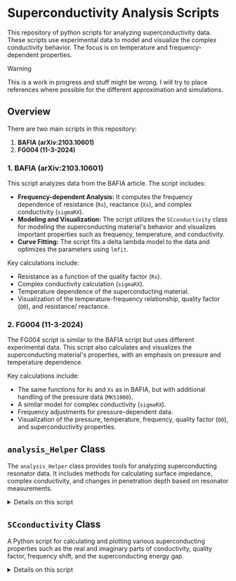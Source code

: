 # Superconductivity Analysis Scripts


This repository of python scripts for analyzing superconductivity data.
These scripts use experimental data to model and visualize the complex conductivity behavior.
The focus is on temperature and frequency-dependent properties.

> [!WARNING]
>
> This is a work in progress and stuff might be wrong. I will try to place references where possible for the different approximation and simulations.

## Overview

There are two main scripts in this repository:

1. **BAFIA (arXiv:2103.10601)**  
2. **FG004 (11-3-2024)**

### 1. **BAFIA (arXiv:2103.10601)**

This script analyzes data from the BAFIA article. 
The script includes:

- **Frequency-dependent Analysis:** It computes the frequency dependence of resistance (`Rs`), reactance (`Xs`), and complex conductivity (`sigmaRX`).
- **Modeling and Visualization:** The script utilizes the `SCconductivity` class for modeling the superconducting material's behavior and visualizes important properties such as frequency, temperature, and conductivity.
- **Curve Fitting:** The script fits a delta lambda model to the data and optimizes the parameters using `lmfit`.
  
Key calculations include:
- Resistance as a function of the quality factor (`Rs`).
- Complex conductivity calculation (`sigmaRX`).
- Temperature dependence of the superconducting material.
- Visualization of the temperature-frequency relationship, quality factor (`Q0`), and resistance/ reactance.

### 2. **FG004 (11-3-2024)**

The FG004 script is similar to the BAFIA script but uses different experimental data. 
This script also calculates and visualizes the superconducting material's properties, with an emphasis on pressure and temperature dependence. 

Key calculations include:
- The same functions for `Rs` and `Xs` as in BAFIA, but with additional handling of the pressure data (`MKS1000`).
- A similar model for complex conductivity (`sigmaRX`).
- Frequency adjustments for pressure-dependent data.
- Visualization of the pressure, temperature, frequency, quality factor (`Q0`), and superconductivity properties.

## `analysis_Helper` Class

The `analysis_Helper` class provides tools for analyzing superconducting resonator data. 
It includes methods for calculating surface impedance, complex conductivity, and changes in penetration depth based on resonator measurements.

<details>
<summary>Details on this script</summary>

### Initialization

```python
helper = analysis_Helper(G=150)
```

- `G`: Geometric factor of the resonator (default: 150).

### Methods

#### `Rs(Q)`

Calculates the surface resistance $R_s$ from the quality factor $Q$.

$$R_s = \frac{G}{Q}$$

#### `Xs(f, f0, X0)`

Calculates the surface reactance $X_s$ based on a frequency shift from a reference.

- `f`: Measured frequency  
- `f0`: Reference frequency  
- `X0`: Reference surface reactance

$$X_s = -2G \cdot \frac{f - f_0}{f_0} + X_0$$

#### `sigmaRX(Rs, Xs, freq0)`

Calculates the complex conductivity $\sigma = \sigma_1 + i\sigma_2$ using surface resistance and reactance.

- `Rs`: Surface resistance  
- `Xs`: Surface reactance  
- `freq0`: Reference frequency

$$\sigma = \omega \mu_0 \left( \frac{2 R_s X_s}{(R_s^2 + X_s^2)^2} + i \cdot \frac{X_s^2 - R_s^2}{(R_s^2 + X_s^2)^2} \right)$$

where:  
- $\omega = 2\pi f_0$  
- $\mu_0$: Permeability of free space

**Returns**:  
- `sigma1`: Real part  
- `sigma2`: Imaginary part  
- `sigma`: Complex conductivity

#### `sigmaTrunin(Rs, Xs, Rn)`

Estimates complex conductivity using the [Trunin approximation model](http://www.issp.ac.ru/lek/trunin/art60E.pdf).

- `Rs`: Surface resistance  
- `Xs`: Surface reactance  
- `Rn`: Normal-state resistance

$$\sigma_1 = \frac{4 R_n^2 R_s X_s}{(R_s^2 + X_s^2)^2}$$
$$\sigma_2 = \frac{2 R_n^2 (X_s^2 - R_s^2)}{(R_s^2 + X_s^2)^2}$$

**Returns**:  
- `sigma1`: Real part  
- `sigma2`: Imaginary part  
- `sigma`: Complex conductivity

#### `deltaLambda(freq, temp, G=192)`

Calculates the change in London penetration depth from frequency shift measurements.

- `freq`: Array of measured frequencies  
- `temp`: Corresponding temperatures  
- `G`: Geometry factor (default: 192)

$$\Delta \lambda(T) = -\frac{G (f - f_0)}{\pi \mu_0 f_0^2}$$

where $f_0$ is the frequency at the base temperature (e.g., $T \leq 5\,K$).

#### `deltaLFit(temp, Tc, lLondon, l, eps, l0)`

Fits the change in penetration depth $\Delta \lambda(T)$ using a standard superconducting model.

- `temp`: Temperature array  
- `Tc`: Critical temperature  
- `lLondon`: Zero-temperature London penetration depth  
- `l`: Thickness of the superconducting film  
- `eps`: Dielectric constant factor  
- `l0`: Reference penetration depth offset

$$\Delta \lambda(T) = \lambda_L \cdot \sqrt{1 + \frac{\varepsilon}{l}} \cdot \frac{1}{\sqrt{1 - \left(\frac{T}{T_c}\right)^4}} - \lambda_0$$

### Example Visualizations:
- Temperature vs Frequency plot.
- Temperature vs Quality Factor (`Q0`).
- Temperature vs Resistance (`Rs`), Reactance (`Xs`), and Complex Conductivity (`sigma`).
- Curve fitting of the delta lambda model to extract superconductivity parameters.
</details>

## `SCconductivity` Class

A Python script for calculating and plotting various superconducting properties such as the real and imaginary parts of conductivity, quality factor, frequency shift, and the superconducting energy gap.


<details>
<summary>Details on this script</summary>

### Overview

The script calculates the following:

- **Real and imaginary parts of conductivity (σ₁ and σ₂)** as functions of temperature $T$ and frequency $\omega$.
- **Quality factor (Q)**, which quantifies the resonance sharpness of a system.
- **Frequency shift ($\Delta$f)** due to temperature variations.
- **Superconducting energy gap ($\Delta$)** as a function of temperature.

### Equations

#### Delta Zero ($\Delta_0$)

The energy gap at zero temperature $ \Delta_0 $ is given by:

$$\Delta_0 = 1.764 k_B T_c$$

where $ k_B $ is the Boltzmann constant and $ T_c $ is the critical temperature.

#### Fermi Distribution Function

The Fermi-Dirac distribution function $ f(E, T) $ is used to model the occupancy of energy states:

$$f(E, T) = \frac{1}{1 + e^{\frac{E}{k_B T}}}$$

#### Delta ($\Delta$) as a function of Temperature

The superconducting energy gap $ \Delta(T) $ depends on the temperature as:

$$\Delta(T) = \Delta_0 \sqrt{1 - \frac{T}{T_c}}$$

#### Determinant and Numerical Functions

The determinant function used in the calculation of conductivity is:

$$\text{det}(E, T) = (E + i \Gamma)^2 - \Delta(T)^2$$

where $ \Gamma $ is a phenomenological broadening factor.

The numerators and Green's functions used in the conductivity expressions are:

$$f_{\text{numer}}(E, T) = (1 - 2 f(E + \hbar \omega, T))$$

and

$$g(E, T) = \frac{(E + i \Gamma)((E + i \Gamma) + \hbar \omega) + \Delta(T)^2}{\sqrt{(E + i \Gamma + \hbar \omega)^2 - \Delta(T)^2}}$$

#### Conductivity Calculations

The real and imaginary parts of the conductivity, $ \sigma_1 $ and $ \sigma_2 $, are computed by integrating the respective functions over the energy range.

#### Quality Factor (Q)

The quality factor $ Q $ is related to the conductivities and is given by:

$$Q = \frac{G}{Z_s + R_r}$$

where $G$ is the geometric-specific constant, $ Z_s $ is the impedance, and $ R_r $ is the residual resistance.

#### Frequency Shift (Δf)

The frequency shift due to temperature changes is given by:

$$\Delta f = -\frac{(\text{Im}(Z_s) - \frac{G}{Q}) \cdot f}{2 G}$$

#### Superconducting Energy Gap in MeV

The energy gap $ \Delta(T) $ is converted into units of meV using:

$$\Delta(T) \ [\text{meV}] = \Delta(T) \ [\text{Joules}] \times 6.242 \times 10^{18}$$

### Code Usage

To use the code, simply initialize an instance of the `SCconductivity` class with the desired parameters, such as the critical temperature $ T_c $, frequency $f$, broadening parameter $\Gamma$, and temperature array. The following example demonstrates how to plot various properties:

```python
Tc = 9.2  # Critical temperature in K
freq = 650e6  # Frequency in Hz
temp = np.linspace(1.5, Tc - 1e-3, 1000)  # Temperature range from 1.5 K to Tc
Gamma = 0.0058 * 0  # Broadening factor (for zero broadening)
sigman = 1/(152e-9 * 1e-2)  # Conductivity parameter

sc = SCconductivity(Tc, freq, Gamma, temp, sigman)

# Plot sigma1 and sigma2 vs Temperature
s1, s2 = sc.sigma()
plt.plot(temp/Tc, np.real(s1), label='$\sigma_1$')
plt.plot(temp/Tc, np.real(s2), label='$\sigma_2$')
plt.xlabel('Temperature / Tc')
plt.ylabel('Conductivity')
plt.legend()
plt.show()
```
</details>